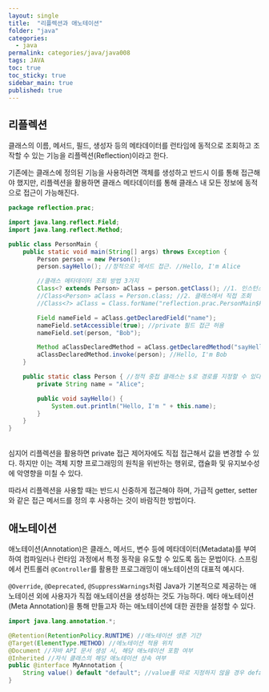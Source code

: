 ```yaml
---
layout: single
title:  "리플렉션과 애노테이션"
folder: "java"
categories:
  - java
permalink: categories/java/java008
tags: JAVA
toc: true
toc_sticky: true
sidebar_main: true
published: true
---
```


## 리플렉션
클래스의 이름, 메서드, 필드, 생성자 등의 메타데이터를 런타임에 동적으로 조회하고 조작할 수 있는 기능을 리플렉션(Reflection)이라고 한다.

기존에는 클래스에 정의된 기능을 사용하려면 객체를 생성하고 반드시 이를 통해 접근해야 했지만, 리플렉션을 활용하면 클래스 메타데이터를 통해 클래스 내 모든 정보에 동적으로 접근이 가능해진다.

```java
package reflection.prac;

import java.lang.reflect.Field;
import java.lang.reflect.Method;

public class PersonMain {
    public static void main(String[] args) throws Exception {
        Person person = new Person();
        person.sayHello(); //정적으로 메서드 접근. //Hello, I'm Alice

        //클래스 메타데이터 조회 방법 3가지
        Class<? extends Person> aClass = person.getClass(); //1. 인스턴스를 통해 조회
        //Class<Person> aClass = Person.class; //2. 클래스에서 직접 조회
        //Class<?> aClass = Class.forName("reflection.prac.PersonMain$Person"); //3. 문자열로 조회

        Field nameField = aClass.getDeclaredField("name");
        nameField.setAccessible(true); //private 필드 접근 허용
        nameField.set(person, "Bob");

        Method aClassDeclaredMethod = aClass.getDeclaredMethod("sayHello"); //동적으로 메서드 접근
        aClassDeclaredMethod.invoke(person); //Hello, I'm Bob
    }

    public static class Person { //정적 중첩 클래스는 $로 경로를 지정할 수 있다
        private String name = "Alice";

        public void sayHello() {
            System.out.println("Hello, I'm " + this.name);
        }
    }
}
```

<br>
심지어 리플렉션을 활용하면 private 접근 제어자에도 직접 접근해서 값을 변경할 수 있다. 하지만 이는 객체 지향 프로그래밍의 원칙을 위반하는 행위로, 캡슐화 및 유지보수성에 악영향을 미칠 수 있다.

따라서 리플렉션을 사용할 때는 반드시 신중하게 접근해야 하며, 가급적 getter, setter와 같은 접근 메서드를 정의 후 사용하는 것이 바람직한 방법이다.

## 애노테이션
애노테이션(Annotation)은 클래스, 메서드, 변수 등에 메타데이터(Metadata)를 부여하여 컴파일러나 런타임 과정에서 특정 동작을 유도할 수 있도록 돕는 문법이다. 스프링에서 컨트롤러 `@Controller`를 활용한 프로그래밍이 애노테이션의 대표적 예시다.

`@Override`, `@Deprecated`, `@SuppressWarnings`처럼 Java가 기본적으로 제공하는 애노테이션 외에 사용자가 직접 애노테이션을 생성하는 것도 가능하다. 메타 애노테이션(Meta Annotation)을 통해 만들고자 하는 애노테이션에 대한 권한을 설정할 수 있다.

```java
import java.lang.annotation.*;

@Retention(RetentionPolicy.RUNTIME) //애노테이션 생존 기간
@Target(ElementType.METHOD) //에노테이션 적용 위치
@Document //자바 API 문서 생성 시, 해당 애노테이션 포함 여부
@Inherited //자식 클래스의 해당 애노테이션 상속 여부
public @interface MyAnnotation {
    String value() default "default"; //value를 따로 지정하지 않을 경우 default
}
```